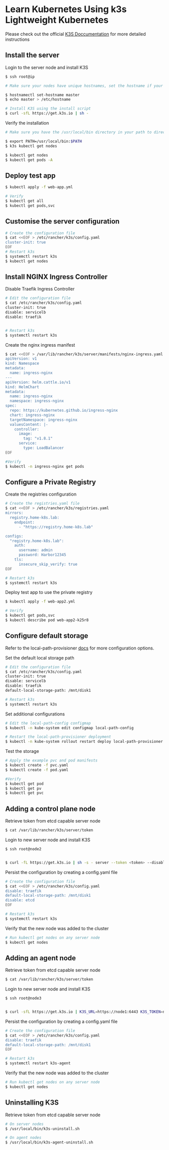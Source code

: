 Learn Kubernetes Using k3s Lightweight Kubernetes
==================

Please check out the official [K3S Doccumentation](https://docs.k3s.io/) for more detailed instructions

Install the server
------------
Login to the server node and install K3S

```sh
$ ssh root@ip

# Make sure your nodes have unique hostnames, set the hostname if your nodes are all named localhost or something

$ hostnamectl set-hostname master
$ echo master > /etc/hostname

# Install K3S using the install script
$ curl -sfL https://get.k3s.io | sh -
```


Verify the installation

```sh
# Make sure you have the /usr/local/bin directory in your path to directly access the installed binaries

$ export PATH=/usr/local/bin:$PATH
$ k3s kubectl get nodes

$ kubectl get nodes
$ kubectl get pods -A

```

Deploy test app
------------
```sh
$ kubectl apply -f web-app.yml

# Verify
$ kubectl get all
$ kubectl get pods,svc 
```

Customise the server configuration
------------
```sh
# Create the configuration file
$ cat <<EOF > /etc/rancher/k3s/config.yaml
cluster-init: true
EOF
# Restart k3s
$ systemctl restart k3s
$ kubectl get nodes
```

Install NGINX Ingress Controller
------------
Disable Traefik Ingress Controller
```sh
# Edit the configuration file
$ cat /etc/rancher/k3s/config.yaml
cluster-init: true
disable: servicelb
disable: traefik


# Restart k3s
$ systemctl restart k3s
```

Create the nginx ingress manifest

```sh
$ cat <<EOF > /var/lib/rancher/k3s/server/manifests/nginx-ingress.yaml
apiVersion: v1
kind: Namespace
metadata:
  name: ingress-nginx
---
apiVersion: helm.cattle.io/v1
kind: HelmChart
metadata:
  name: ingress-nginx
  namespace: ingress-nginx
spec:
  repo: https://kubernetes.github.io/ingress-nginx
  chart: ingress-nginx
  targetNamespace: ingress-nginx
  valuesContent: |-
    controller:
      image:
        tag: "v1.8.1"
      service:
        type: LoadBalancer
EOF

#Verify
$ kubectl -n ingress-nginx get pods
```

Configure a Private Registry
------------
Create the registries configuration
```sh
# Create the registries.yaml file
$ cat <<EOF > /etc/rancher/k3s/registries.yaml
mirrors:
  registry.home-k8s.lab:
    endpoint:
      - "https://registry.home-k8s.lab"

configs:
  "registry.home-k8s.lab":
    auth:
      username: admin
      password: Harbor12345
    tls:
      insecure_skip_verify: true
EOF

# Restart k3s
$ systemctl restart k3s
```

Deploy test app to use the private registry

```sh
$ kubectl apply -f web-app2.yml

# Verify
$ kubectl get pods,svc
$ kubectl describe pod web-app2-k25r8
```


Configure default storage
------------
Refer to the local-path-provisioner [docs](https://github.com/rancher/local-path-provisioner/blob/master/README.md#usage) for more configuration options. 

Set the default local storage path
```sh
# Edit the configuration file
$ cat /etc/rancher/k3s/config.yaml
cluster-init: true
disable: servicelb
disable: traefik
default-local-storage-path: /mnt/disk1

# Restart k3s
$ systemctl restart k3s
```

Set additional configurations
```sh
# Edit the local-path-config configmap
$ kubectl -n kube-system edit configmap local-path-config

# Restart the local-path-provisioner deployment
$ kubectl -n kube-system rollout restart deploy local-path-provisioner
```

Test the storage
```sh
# Apply the example pvc and pod manifests
$ kubectl create -f pvc.yaml
$ kubectl create -f pod.yaml

#Verify
$ kubectl get pod
$ kubectl get pv
$ kubectl get pvc
```

Adding a control plane node
------------

Retrieve token from etcd capable server node
```sh
$ cat /var/lib/rancher/k3s/server/token
```

Login to new server node and install K3S
```sh
$ ssh root@node2


$ curl -fL https://get.k3s.io | sh -s - server --token <token> --disable-etcd --server https://node1:6443 
```

Persist the configuration by creating a config.yaml file
```sh
# Create the configuration file
$ cat <<EOF > /etc/rancher/k3s/config.yaml
disable: traefik
default-local-storage-path: /mnt/disk1
disable: etcd
EOF

# Restart k3s
$ systemctl restart k3s
```

Verify that the new node was added to the cluster
```sh
# Run kubectl get nodes on any server node
$ kubectl get nodes
```

Adding an agent node
------------

Retrieve token from etcd capable server node
```sh
$ cat /var/lib/rancher/k3s/server/token
```

Login to new server node and install K3S
```sh
$ ssh root@node3


$ curl -sfL https://get.k3s.io | K3S_URL=https://node1:6443 K3S_TOKEN=node1token sh -
```

Persist the configuration by creating a config.yaml file
```sh
# Create the configuration file
$ cat <<EOF > /etc/rancher/k3s/config.yaml
disable: traefik
default-local-storage-path: /mnt/disk1
EOF

# Restart k3s
$ systemctl restart k3s-agent
```

Verify that the new node was added to the cluster
```sh
# Run kubectl get nodes on any server node
$ kubectl get nodes
```

Uninstalling K3S
------------

Retrieve token from etcd capable server node
```sh
# On server nodes
$ /usr/local/bin/k3s-uninstall.sh

# On agent nodes
$ /usr/local/bin/k3s-agent-uninstall.sh
```